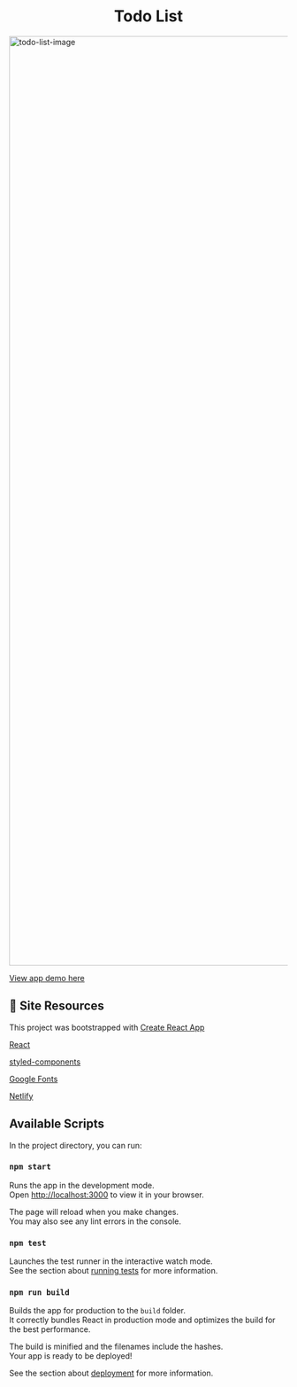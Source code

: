 <h1 align="center">
  Todo List 
</h1>

<img width="1678" alt="todo-list-image" src="https://user-images.githubusercontent.com/25543587/157145443-323b6128-79bf-41b1-87ac-60c1bfb6c72d.png" />

[View app demo here](https://react-todolist-789.netlify.app/)

## 🧪 Site Resources

This project was bootstrapped with
[Create React App](https://github.com/facebook/create-react-app)

[React](https://facebook.github.io/create-react-app/docs/getting-started)

[styled-components](https://styled-components.com/)

[Google Fonts](https://fonts.google.com/)

[Netlify](https://www.netlify.com/)

## Available Scripts

In the project directory, you can run:

### `npm start`

Runs the app in the development mode.\
Open [http://localhost:3000](http://localhost:3000) to view it in your browser.

The page will reload when you make changes.\
You may also see any lint errors in the console.

### `npm test`

Launches the test runner in the interactive watch mode.\
See the section about [running tests](https://facebook.github.io/create-react-app/docs/running-tests) for more information.

### `npm run build`

Builds the app for production to the `build` folder.\
It correctly bundles React in production mode and optimizes the build for the best performance.

The build is minified and the filenames include the hashes.\
Your app is ready to be deployed!

See the section about [deployment](https://facebook.github.io/create-react-app/docs/deployment) for more information.
